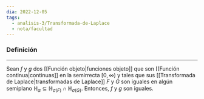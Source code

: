 ```yaml
---
dia: 2022-12-05
tags:
  - analisis-3/Transformada-de-Laplace
  - nota/facultad
---
```

### Definición
---
Sean $f$ y $g$ dos [[Función objeto|funciones objeto]] que son [[Función continua|continuas]] en la semirrecta $[0, \infty)$ y tales que sus [[Transformada de Laplace|transformadas de Laplace]] $F$ y $G$ son iguales en algún semiplano $\mathbb{H}_\alpha \subseteq \mathbb{H}_{\sigma(F)} \cap \mathbb{H}_{\sigma(G)}$. Entonces, $f$ y $g$ son iguales.